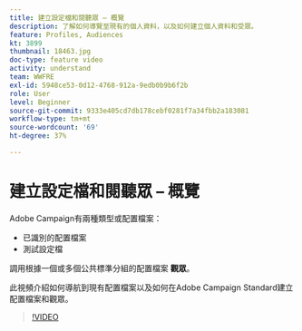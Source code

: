 ```yaml
---
title: 建立設定檔和閱聽眾 – 概覽
description: 了解如何導覽至現有的個人資料，以及如何建立個人資料和受眾。
feature: Profiles, Audiences
kt: 3899
thumbnail: 18463.jpg
doc-type: feature video
activity: understand
team: WWFRE
exl-id: 5948ce53-0d12-4768-912a-9edb0b9b6f2b
role: User
level: Beginner
source-git-commit: 9333e405cd7db178cebf0281f7a34fbb2a183081
workflow-type: tm+mt
source-wordcount: '69'
ht-degree: 37%

---
```


# 建立設定檔和閱聽眾 – 概覽

Adobe Campaign有兩種類型或配置檔案：

* 已識別的配置檔案
* 測試設定檔

調用根據一個或多個公共標準分組的配置檔案 **觀眾**。

此視頻介紹如何導航到現有配置檔案以及如何在Adobe Campaign Standard建立配置檔案和觀眾。

>[!VIDEO](https://video.tv.adobe.com/v/18463/?quality=12)
